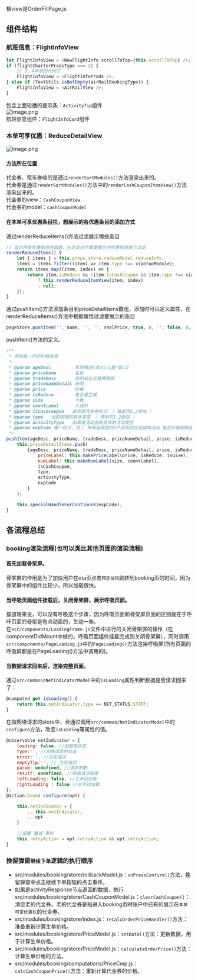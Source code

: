根view是OrderFillPage.js
## 组件结构
### 航班信息：FlightInfoView
```javascript
let FlightInfoView = <NewFlightInfo scrollToTop={this.scrollToTop} />;
if (flightCharterProdsType === 2) {
    // 3、4年前的代码了
    FlightInfoView = <FlightInfoProds />;
} else if (TextUtils.isNotEmpty(airRailBookingType)) {
    FlightInfoView = <AirRailView />;
}
```
包含上面轮播的提示条：`ActivityTip`组件<br />![image.png](../../../../images/50cb9641310bea190b5d855c2b20fb9a.png)<br />航班信息组件：`FlightInfoCard`组件
### 本单可享优惠：ReduceDetailView
![image.png](../../../../images/dd8f4ee2f01d5b3c9ce5855c6b43052b.png)
#### 方法所在位置
代金券、租车券啥的是通过`renderSortModules()`方法渲染出来的。<br />代金券是通过`renderSortModules()`方法中的`renderCashCouponItemView()`方法渲染出来的。<br />代金券的view：`CashCouponView`<br />代金券的model：`cashCouponModel`
#### 在本单可享优惠条目拦，想展示的各优惠条目的添加方式
通过renderReduceItems()方法过滤展示哪些条目
```javascript
// 显示所有优惠信息的函数，在此处对不需要展示的优惠信息做了过滤
renderReduceItems() {
    let { items } = this.props.store.reduceModel.reduceInfo;
    items = items.filter((item) => item.type !== xiaotuoModule);
    return items.map((item, index) => {
        return item.isReduce && !item.isCashCoupon && item.type !== xiaotuoModule && item.type !== chuanghanMileage && item?.type !== useRedeemCardItem
            ? this.renderReduceItemView(item, index)
            : null;
    });
}
```
通过pushItem()方法添加条目到priceDetailItems数组，添加时可以定义属性，在renderReduceItems()方法中根据属性过滤要展示的条目
```javascript
pageStore.pushItem('', name, '', '', realPrice, true, 0, '', false, 0, true);
```
pushItem()方法的定义。
```javascript
/**
 * 添加每一行的价格信息
 *
 * @param ageDesc         年龄描述(成人/儿童/婴儿)
 * @param priceName       名目
 * @param tradeDesc       西部航空交易费明细
 * @param priceNameDetail 说明
 * @param price           价格
 * @param isReduce        是否是立减
 * @param size            个数
 * @param countLabel      人或份
 * @param isCashCoupon   是否是代金券标识 （ 填单页3.2新加 ）
 * @param type   当前明细的具体类型 （ 填单页3.2新加 ）
 * @param activityType   如果是活动会有具体的活动类型
 * @param expCode 唯一标识，为了 带有连续购的x产品和对应连续购活动 能在价格明细里面紧挨着 特意加
 */
pushItem(ageDesc, priceName, tradeDesc, priceNameDetail, price, isReduce, size, countLabel,isGive = false, marginTop = 0, isCashCoupon = false,activityType=-1,type="activity", expCode=''){
    this.priceDetailItems.push(
        {ageDesc, priceName, tradeDesc, priceNameDetail, price, isReduce, size, countLabel, isGive, marginTop,
            priceLabel: this.makePriceLabel(price, isReduce, isGive),
            numLabel: this.makeNumLabel(size, countLabel),
            isCashCoupon,
            type,
            activityType,
            expCode
        }
    );

    this.specialHandleForContinueX(expCode);
}
```
## 各流程总结
### booking渲染流程(也可以类比其他页面的渲染流程)
#### 首先加载骨架屏。
骨架屏的作用是为了加快用户在ota页点击`预定按钮`跳转到booking页的时间，因为骨架屏中的组件比较少，所以加载很快。
#### 当呼吸页面组件挂载后，关闭骨架屏，展示呼吸页面。
按道理来说，可以没有呼吸这个步骤，因为呼吸页面和骨架屏页面的区别就在于呼吁页面的骨架是有点动画的，生动一些。<br />在`scr/components/LoadingFrame.js`文件中进行的关闭骨架屏的操作（在componentDidMount中做的，呼吸页面组件挂载完成则关闭骨架屏），同时调用`scr/components/PageLoading.js`中的`PageLoading()`方法渲染呼吸屏(所有页面的呼吸屏都是在PageLoading()方法中调用的)。
#### 当数据请求回来后，渲染完整页面。
通过`src/common/NetIndicatorModel`中的`isLoading`属性判断数据是否请求回来了：
```javascript
@computed get isLoading() {
    return this.netIndicator.type == NET_STATUS.START;
}
```
在做网络请求的store中，会通过调用`src/common/NetIndicatorModel`中的`configure`方法，改变`isLoading`等属性的值。
```javascript
@observable netIndicator = {
    loading: false, //加载框状态
    type:'', //网络请求的状态
    error:'', //失败描述
    emptyTip:'', // 为空描述
    param: undefined, //请求参数
    result: undefined, //网络请求结果
    leftLoading: false, //左半边加载
    rightLoading : false //右半边加载
};
@action.bound configure(opt) {

    this.netIndicator = {
        ...this.netIndicator,
        ...opt
    }

    //设置'重试'事件
    this.retryAction = opt.retryAction && opt.retryAction;
}
```
### 挽留弹窗`继续下单`逻辑的执行顺序

- src/modules/booking/store/rollbackModel.js：`onPressConfirm()`方法，挽留弹窗中点击继续下单按钮的点击事件。
- 如果是activityResponse节点返回的数据，执行src/modules/booking/store/CashCouponModel.js：`clearCashCoupon()`：清空老的代金券。老的代金券是指进入booking页时账户中已有的展示在`本单可享优惠栏`的代金券。
- src/modules/booking/store/index.js：`reCalcOrderPriceHandler()`方法：准备重新计算生单价格。
- src/modules/booking/store/PriceModel.js：`setData()`方法：更新数据，用于计算生单价格。
- src/modules/booking/store/PriceModel.js：`calculateOrderPrice()`方法：计算生单价格的方法。
- src/modules/booking/computations/PriceCmp.js：`calcCashCouponPrice()`方法：重新计算代金券的价格。
## 

